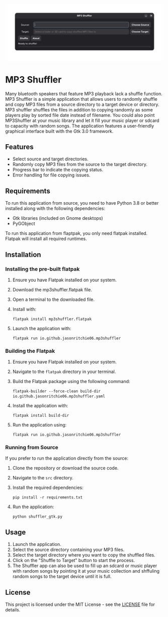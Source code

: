 ![Alt text](./images/screenshot1.png) 
# MP3 Shuffler

Many bluetooth speakers that feature MP3 playback lack a shuffle function. MP3 Shuffler is a simple application that allows users to randomly shuffle and copy MP3 files from a source directory to a target device or directory. MP3 shuffler shuffles the files in addition to copying randomly as some players play by sorted file date instead of filename. You could also point MP3Shuffler at your music library and let it fill your music player or sdcard to capacity with random songs. The application features a user-friendly graphical interface built with the Gtk 3.0 framework.

## Features

- Select source and target directories.
- Randomly copy MP3 files from the source to the target directory.
- Progress bar to indicate the copying status.
- Error handling for file copying issues.

## Requirements

To run this application from source, you need to have Python 3.8 or better installed along with the following dependencies:

- Gtk libraries (included on Gnome desktops)
- PyGObject

To run this application from flaptpak, you only need flatpak installed. Flatpak will install all required runtimes.
## Installation

### Installing the pre-built flatpak

1. Ensure you have Flatpak installed on your system.
2. Download the mp3shuffler.flatpak file.
3. Open a terminal to the downloaded file.
4. Install with:
   ```
   flatpak install mp3shuffler.flatpak
   ```
5. Launch the application with:
   
   ```
   flatpak run io.github.jasonritchie06.mp3shuffler
   ```


### Building the Flatpak

1. Ensure you have Flatpak installed on your system.
2. Navigate to the `flatpak` directory in your terminal.
3. Build the Flatpak package using the following command:

   ```
   flatpak-builder --force-clean build-dir io.github.jasonritchie06.mp3shuffler.yaml
   ```

4. Install the application with:

   ```
   flatpak install build-dir
   ```

5. Run the application using:

   ```
   flatpak run io.github.jasonritchie06.mp3shuffler
   ```

### Running from Source

If you prefer to run the application directly from the source:

1. Clone the repository or download the source code.
2. Navigate to the `src` directory.
3. Install the required dependencies:

   ```
   pip install -r requirements.txt
   ```

4. Run the application:

   ```
   python shuffler_gtk.py
   ```

## Usage

1. Launch the application.
2. Select the source directory containing your MP3 files.
3. Select the target directory where you want to copy the shuffled files.
4. Click on the "Shuffle to Target" button to start the process.
5. The Shuffler app can also be used to fill up an sdcard or music player with random songs by
   pointing it at your music collection and shffuling random songs to the target device until it is full.


## License

This project is licensed under the MIT License - see the [LICENSE](LICENSE) file for details.
